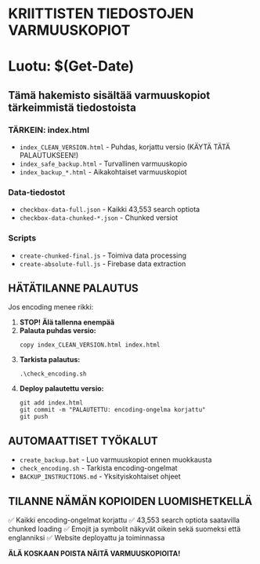 # KRIITTISTEN TIEDOSTOJEN VARMUUSKOPIOT
# Luotu: $(Get-Date)

## Tämä hakemisto sisältää varmuuskopiot tärkeimmistä tiedostoista

### TÄRKEIN: index.html
- `index_CLEAN_VERSION.html` - Puhdas, korjattu versio (KÄYTÄ TÄTÄ PALAUTUKSEEN!)
- `index_safe_backup.html` - Turvallinen varmuuskopio
- `index_backup_*.html` - Aikakohtaiset varmuuskopiot

### Data-tiedostot
- `checkbox-data-full.json` - Kaikki 43,553 search optiota
- `checkbox-data-chunked-*.json` - Chunked versiot

### Scripts
- `create-chunked-final.js` - Toimiva data processing
- `create-absolute-full.js` - Firebase data extraction

## HÄTÄTILANNE PALAUTUS

Jos encoding menee rikki:

1. **STOP! Älä tallenna enempää**
2. **Palauta puhdas versio:**
   ```
   copy index_CLEAN_VERSION.html index.html
   ```
3. **Tarkista palautus:**
   ```
   .\check_encoding.sh
   ```
4. **Deploy palautettu versio:**
   ```
   git add index.html
   git commit -m "PALAUTETTU: encoding-ongelma korjattu"
   git push
   ```

## AUTOMAATTISET TYÖKALUT

- `create_backup.bat` - Luo varmuuskopiot ennen muokkausta
- `check_encoding.sh` - Tarkista encoding-ongelmat
- `BACKUP_INSTRUCTIONS.md` - Yksityiskohtaiset ohjeet

## TILANNE NÄMÄN KOPIOIDEN LUOMISHETKELLÄ

✅ Kaikki encoding-ongelmat korjattu
✅ 43,553 search optiota saatavilla chunked loading
✅ Emojit ja symbolit näkyvät oikein sekä suomeksi että englanniksi
✅ Website deployattu ja toiminnassa

**ÄLÄ KOSKAAN POISTA NÄITÄ VARMUUSKOPIOITA!**
